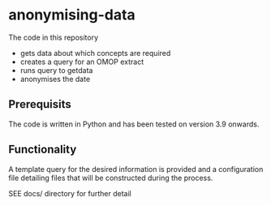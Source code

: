 # anonymising-data
The code in this repository
- gets data about which concepts are required
- creates a query for an OMOP extract
- runs query to getdata
- anonymises the date 

## Prerequisits 
The code is written in Python and has been tested on version 3.9 onwards.

## Functionality
A template query for the desired information is provided and a configuration file detailing files that will be constructed during the process.

SEE docs/ directory for further detail

